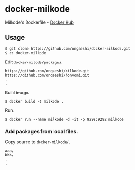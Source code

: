 # docker-milkode
Milkode's Dockerfile - [Docker Hub](https://hub.docker.com/r/ongaeshi/milkode/)

## Usage

```
$ git clone https://github.com/ongaeshi/docker-milkode.git
$ cd docker-milkode
```

Edit `docker-milode/packages`.

```
https://github.com/ongaeshi/milkode.git
https://github.com/ongaeshi/honyomi.git
.
.
```

Build image.

```
$ docker build -t milkode .
```

Run.

```
$ docker run --name milkode -d -it -p 9292:9292 milkode
```

### Add packages from local files.

Copy source to `docker-milkode/`.

```
aaa/
bbb/
.
.
```

